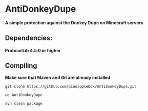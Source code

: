 # **AntiDonkeyDupe**

#### A simple protection against the Donkey Dupe on Minecraft servers

## **Dependencies:**
#### ProtocolLib 4.5.0 or higher


## **Compiling**

**Make sure that Maven and Git are already installed**

```
git clone https://github.com/pineapplebox/AntiDonkeyDupe.git
```

```
cd AntiDonkeyDupe
```

```
mvn clean package
```
